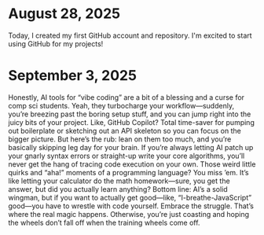 # August 28, 2025
Today, I created my first GitHub account and repository. I'm excited to start using GitHub for my projects!

# September 3, 2025
Honestly, AI tools for “vibe coding” are a bit of a blessing and a curse for comp sci students. Yeah, they turbocharge your workflow—suddenly, you’re breezing past the boring setup stuff, and you can jump right into the juicy bits of your project. Like, GitHub Copilot? Total time-saver for pumping out boilerplate or sketching out an API skeleton so you can focus on the bigger picture.
But here’s the rub: lean on them too much, and you’re basically skipping leg day for your brain. If you’re always letting AI patch up your gnarly syntax errors or straight-up write your core algorithms, you’ll never get the hang of tracing code execution on your own. Those weird little quirks and “aha!” moments of a programming language? You miss ’em. It’s like letting your calculator do the math homework—sure, you get the answer, but did you actually learn anything?
Bottom line: AI’s a solid wingman, but if you want to actually get good—like, “I-breathe-JavaScript” good—you have to wrestle with code yourself. Embrace the struggle. That’s where the real magic happens. Otherwise, you’re just coasting and hoping the wheels don’t fall off when the training wheels come off.
